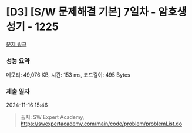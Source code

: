 # [D3] [S/W 문제해결 기본] 7일차 - 암호생성기 - 1225 

[문제 링크](https://swexpertacademy.com/main/code/problem/problemDetail.do?contestProbId=AV14uWl6AF0CFAYD) 

### 성능 요약

메모리: 49,076 KB, 시간: 153 ms, 코드길이: 495 Bytes

### 제출 일자

2024-11-16 15:46



> 출처: SW Expert Academy, https://swexpertacademy.com/main/code/problem/problemList.do